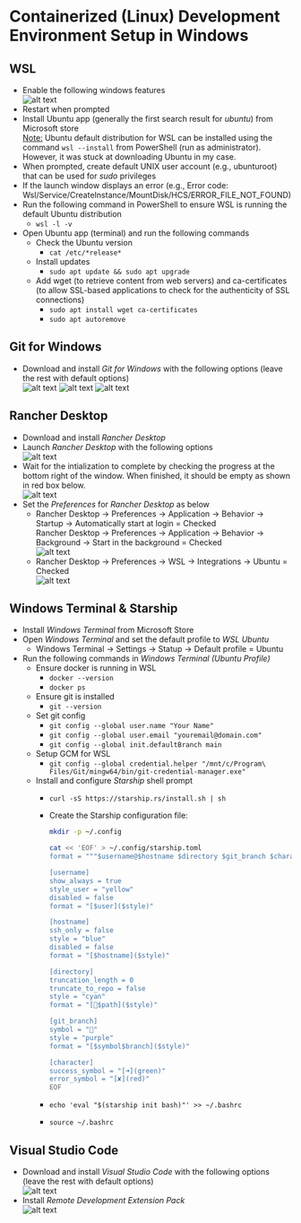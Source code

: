 # Containerized (Linux) Development Environment Setup in Windows

## WSL

- Enable the following windows features\
  ![alt text](images/wsl-windows-features.png)
- Restart when prompted
- Install Ubuntu app (generally the first search result for *ubuntu*) from Microsoft store\
  <ins>Note:</ins> Ubuntu default distribution for WSL can be installed using the command `wsl --install` from PowerShell (run as administrator). However, it was stuck at downloading Ubuntu in my case.
- When prompted, create default UNIX user account (e.g., ubunturoot) that can be used for *sudo* privileges
- If the launch window displays an error (e.g., Error code: Wsl/Service/CreateInstance/MountDisk/HCS/ERROR_FILE_NOT_FOUND)
- Run the following command in PowerShell to ensure WSL is running the default Ubuntu distribution
  - `wsl -l -v`
- Open Ubuntu app (terminal) and run the following commands
  - Check the Ubuntu version
    - `cat /etc/*release*`
  - Install updates
    - `sudo apt update && sudo apt upgrade`
  - Add wget (to retrieve content from web servers) and ca-certificates (to allow SSL-based applications to check for the authenticity of SSL connections)
    - `sudo apt install wget ca-certificates`
    - `sudo apt autoremove`

## Git for Windows

- Download and install *Git for Windows* with the following options (leave the rest with default options)\
  ![alt text](images/git-windows-1.png)
  ![alt text](images/git-windows-2.png)
  ![alt text](images/git-windows-3.png)

## Rancher Desktop

- Download and install *Rancher Desktop*
- Launch *Rancher Desktop* with the following options\
  ![alt text](images/rancher-desktop-1.jpg)
- Wait for the intialization to complete by checking the progress at the bottom right of the window. When finished, it should be empty as shown in red box below.\
  ![alt text](images/rancher-desktop-2.jpg)
- Set the *Preferences* for *Rancher Desktop* as below
  - Rancher Desktop &rarr; Preferences &rarr; Application &rarr; Behavior &rarr; Startup &rarr; Automatically start at login = Checked\
    Rancher Desktop &rarr; Preferences &rarr; Application &rarr; Behavior &rarr; Background &rarr; Start in the background = Checked\
    ![alt text](images/rancher-desktop-3.jpg)
  - Rancher Desktop &rarr; Preferences &rarr; WSL &rarr; Integrations &rarr; Ubuntu = Checked\
    ![alt text](images/rancher-desktop-4.jpg)

## Windows Terminal & Starship

- Install *Windows Terminal* from Microsoft Store
- Open *Windows Terminal* and set the default profile to *WSL Ubuntu*
  - Windows Terminal &rarr; Settings &rarr; Statup &rarr; Default profile = Ubuntu
- Run the following commands in *Windows Terminal (Ubuntu Profile)*
  - Ensure docker is running in WSL
    - `docker --version`
    - `docker ps`
  - Ensure git is installed
    - `git --version`
  - Set git config
    - `git config --global user.name "Your Name"`
    - `git config --global user.email "youremail@domain.com"`
    - `git config --global init.defaultBranch main`
  - Setup GCM for WSL
    - `git config --global credential.helper "/mnt/c/Program\ Files/Git/mingw64/bin/git-credential-manager.exe"`
  - Install and configure *Starship* shell prompt
    - `curl -sS https://starship.rs/install.sh | sh`
    - Create the Starship configuration file:

        ```bash
        mkdir -p ~/.config

        cat << 'EOF' > ~/.config/starship.toml
        format = """$username@$hostname $directory $git_branch $character """

        [username]
        show_always = true
        style_user = "yellow"
        disabled = false
        format = "[$user]($style)"

        [hostname]
        ssh_only = false
        style = "blue"
        disabled = false
        format = "[$hostname]($style)"

        [directory]
        truncation_length = 0
        truncate_to_repo = false
        style = "cyan"
        format = "[📁$path]($style)"

        [git_branch]
        symbol = "🌱"
        style = "purple"
        format = "[$symbol$branch]($style)"

        [character]
        success_symbol = "[➜](green)"
        error_symbol = "[✘](red)"
        EOF
        ```

    - `echo 'eval "$(starship init bash)"' >> ~/.bashrc`
    - `source ~/.bashrc`

## Visual Studio Code

- Download and install *Visual Studio Code* with the following options (leave the rest with default options)\
  ![alt text](images/visual-studio-code-1.jpg)
- Install *Remote Development Extension Pack*\
  ![alt text](images/visual-studio-code-extension-1.jpg)
